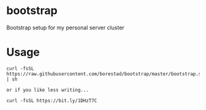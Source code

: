 # bootstrap
Bootstrap setup for my personal server cluster

# Usage
    curl -fsSL https://raw.githubusercontent.com/borestad/bootstrap/master/bootstrap.sh | sh

    or if you like less writing...

    curl -fsSL https://bit.ly/1DHzT7C
